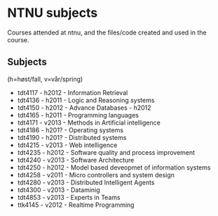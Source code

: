 NTNU subjects
=============

Courses attended at ntnu, and the files/code created and used in the course. 

Subjects
-------
(h=høst/fall, v=vår/spring)


* tdt4117 - h2012 - Information Retrieval
* tdt4136 - h2011 - Logic and Reasoning systems
* tdt4150 - h2012 - Advance Databases - h2012
* tdt4165 - h2011 - Programming languages
* tdt4171 - v2013 - Methods in Artificial intelligence
* tdt4186 - h201? - Operating systems
* tdt4190 - h201? - Distributed systems
* tdt4215 - v2013 - Web intelligence
* tdt4235 - h2012 - Software quality and process improvement
* tdt4240 - v2013 - Software Architecture
* tdt4250 - h2012 - Model based deveopmet of information systems
* tdt4258 - v2011 - Micro controllers and system design
* tdt4280 - v2013 - Distributed Intelligent Agents 
* tdt4300 - v2013 - Dataminig
* tdt4853 - v2013 - Experts in Teams
* ttk4145 - v2012 - Realtime Programming


